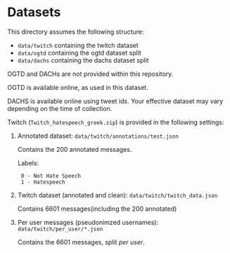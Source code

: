 # Datasets
This directory assumes the following structure: 

* ``data/twitch`` containing the twitch dataset 
* ``data/ogtd`` containing the ogtd dataset split
* ``data/dachs`` containing the dachs dataset split

OGTD and DACHs are not provided within this repository. 

OGTD is available online, as used in this dataset. 

DACHS is available online using tweet ids. Your effective dataset may vary depending on the time of collection. 

Twitch (``Twitch_hatespeech_greek.zip``) is provided in the following settings: 

1. Annotated dataset: ``data/twitch/annotations/test.json``
    
    Contains the 200 annotated messages. 
    
    Labels: 

        0 - Not Hate Speech
        1 - Hatespeech

2. Twitch dataset (annotated and clean): ``data/twitch/twitch_data.json``
    
    Contains 6601 messages(including the 200 annotated)

3. Per user messages (pseudonimzed usernames): ``data/twitch/per_user/*.json``
    
    Contains the 6601 messages, split _per user_.


